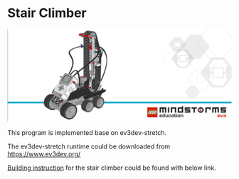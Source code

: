 # Stair Climber
![alt text](lego_stair_climber.png)

This program is implemented base on ev3dev-stretch.

The ev3dev-stretch runtime could be downloaded from https://www.ev3dev.org/

[Building instruction](https://le-www-live-s.legocdn.com/sc/media/lessons/mindstorms-ev3/building-instructions/model-expansion-set/ev3-model-expansion-set-stair-climber-8f4d9f19b87fa2e37e28aebe2b24486b.pdf) for the stair climber could be found with below link.